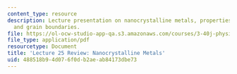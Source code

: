 ```yaml
---
content_type: resource
description: Lecture presentation on nanocrystalline metals, properties, dislocations,
  and grain boundaries.
file: https://ol-ocw-studio-app-qa.s3.amazonaws.com/courses/3-40j-physical-metallurgy-fall-2009/488518b94d076f0db2aeab84173dbe73_MIT3_40JF09_lec25.pdf
file_type: application/pdf
resourcetype: Document
title: 'Lecture 25 Review: Nanocrystalline Metals'
uid: 488518b9-4d07-6f0d-b2ae-ab84173dbe73
---
```

